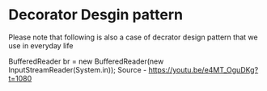 # Decorator Desgin pattern

Please note that following is also a case of decrator design pattern that we use in everyday life

BufferedReader br = new BufferedReader(new InputStreamReader(System.in));
Source - https://youtu.be/e4MT_OguDKg?t=1080
